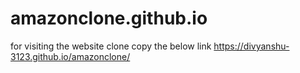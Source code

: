 # amazonclone.github.io
for visiting the website clone copy the below link
https://divyanshu-3123.github.io/amazonclone/
